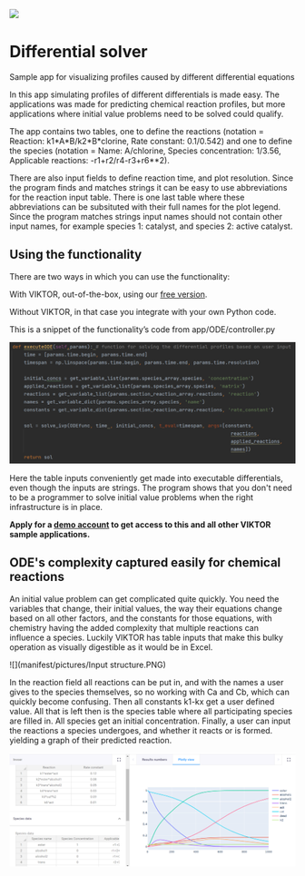 ![](https://img.shields.io/badge/SDK-v12.10.0)

# Differential solver
Sample app for visualizing profiles caused by different differential equations

In this app simulating profiles of different differentials is made easy. The applications was made for predicting
chemical reaction profiles, but more applications where initial value problems need to be solved could qualify.

The app contains two tables, one to define the reactions (notation = Reaction: k1\*A\*B/k2\*B\*clorine, Rate constant: 0.1/0.542)
and one to define the species (notation = Name: A/chlorine, Species concentration: 1/3.56, Applicable reactions:
-r1+r2/r4-r3+r6**2).

There are also input fields to define reaction time, and plot resolution. Since the program finds 
and matches strings it can be easy to use abbreviations for the reaction input table. There is one last table
where these abbreviations can be subsituted with their full names for the plot legend. Since the program matches strings
input names should not contain other input names, for example species 1: catalyst, and species 2: active catalyst.

## Using the functionality
There are two ways in which you can use the functionality: 

With VIKTOR, out-of-the-box, using our [free version](https://www.viktor.ai/try-for-free).

Without VIKTOR, in that case you integrate with your own Python code.

This is a snippet of the functionality’s code from app/ODE/controller.py 

![](manifest/pictures/code_snippet.PNG)

Here the table inputs conveniently get made into executable differentials, even though the inputs are strings.
The program shows that you don't need to be a programmer to solve initial value problems when the
right infrastructure is in place.

**Apply for a [demo account](https://www.viktor.ai/demo-environment) to get access to this and all other VIKTOR sample applications.**
## ODE's complexity captured easily for chemical reactions

An initial value problem can get complicated quite quickly. You need the variables that change,
their initial values, the way their equations change based on all other factors, and the
constants for those equations, with chemistry having the added complexity that multiple reactions
can influence a species. Luckily VIKTOR has table inputs that make this bulky operation as visually
digestible as it would be in Excel.

![](manifest/pictures/Input structure.PNG)

In the reaction field all reactions can be put in, and with the names a user gives to the
species themselves, so no working with Ca and Cb, which can quickly become confusing. 
Then all constants k1-kx get a user defined value.
All that is left then is the species table where all participating species are filled in.
All species get an initial concentration. Finally, a user can input the reactions a species
undergoes, and whether it reacts or is formed. yielding a graph of their predicted reaction.


![](manifest/ODE_interface.PNG)
